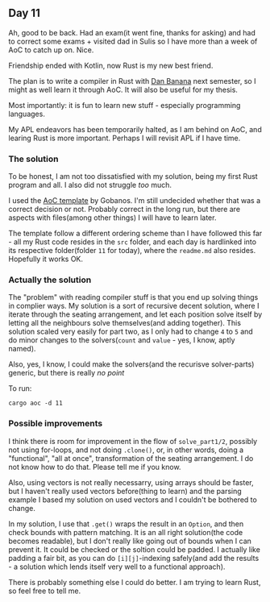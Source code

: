 ## Day 11

Ah, good to be back. Had an exam(it went fine, thanks for asking) and had to correct some exams + visited dad in Sulis so I have more than a week of AoC to catch up on. Nice.

Friendship ended with Kotlin, now Rust is my new best friend.

The plan is to write a compiler in Rust with [Dan Banana](https://github.com/danbanan) next semester, so I might as well learn it through AoC.
It will also be useful for my thesis.

Most importantly: it is fun to learn new stuff - especially programming languages.

My APL endeavors has been temporarily halted, as I am behind on AoC, and learing Rust is more important.
Perhaps I will revisit APL if I have time.


### The solution

To be honest, I am not too dissatisfied with my solution, being my first Rust program and all.
I also did not struggle _too_ much.

I used the [AoC template](https://github.com/gobanos/aoc-runner) by Gobanos. I'm still undecided whether that was a correct decision or not.
Probably correct in the long run, but there are aspects with files(among other things) I will have to learn later.

The template follow a different ordering scheme than I have followed this far - all my Rust code resides in the `src` folder, and each day
is hardlinked into its respective folder(folder `11` for today), where the `readme.md` also resides. Hopefully it works OK.

### Actually the solution

The "problem" with reading compiler stuff is that you end up solving things in complier ways. My solution is a sort of recursive decent solution, where I
iterate through the seating arrangement, and let each position solve itself by letting all the neighbours solve themselves(and adding together).
This solution scaled very easily for part two, as I only had to change `4` to `5` and do minor changes to the solvers(`count` and `value` - yes, I know,
aptly named).

Also, yes, I know, I could make the solvers(and the recurisve solver-parts) generic, but there is really _no point_

To run:
```
cargo aoc -d 11
```

### Possible improvements

I think there is room for improvement in the flow of `solve_part1/2`, possibly not using for-loops, and not doing `.clone()`, or, in other words, doing a
"functional", "all at once", transformation of the seating arrangement. I do not know how to do that. Please tell me if you know.

Also, using vectors is not really necessarry, using arrays should be faster, but I haven't really used vectors before(thing to learn) and the parsing example
I based my solution on used vectors and I couldn't be bothered to change.

In my solution, I use that `.get()` wraps the result in an `Option`, and then check bounds with pattern matching. It is an all right solution(the code becomes
readable), but I don't really like going out of bounds when I can prevent it. It could be checked or the soltion could be padded. I actually like padding a fair
bit, as you can do `[i][j]`-indexing safely(and add the results - a solution which lends itself very well to a functional approach).

There is probably something else I could do better. I am trying to learn Rust, so feel free to tell me.

